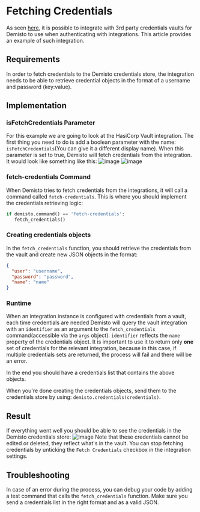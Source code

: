 # Fetching Credentials

As seen [here](https://support.demisto.com/hc/en-us/articles/115002567894), it is possible to integrate with 3rd party credentials 
vaults for Demisto to use when authenticating with integrations. This article provides an example of such integration.

## Requirements

In order to fetch credentials to the Demisto credentials store, the integration needs to be able to retrieve credential objects 
in the format of a username and password (key:value).

## Implementation

### isFetchCredentials Parameter
  
For this example we are going to look at the HasiCorp Vault integration. The first thing you need to do is add a boolean parameter with the name:
`isFetchCredentials`(You can give it a different display name). When this parameter is set to true, Demisto will fetch credentials from the integration.
It would look like something like this: ![image](https://user-images.githubusercontent.com/35098543/53886096-eae09600-4027-11e9-8c2d-a46078c3dcc4.png)
![image](https://user-images.githubusercontent.com/35098543/53886311-69d5ce80-4028-11e9-9755-08585fecff34.png)

### fetch-credentials Command

When Demisto tries to fetch credentials from the integrations, it will call a command called `fetch-credentials`.
This is where you should implement the credentials retrieving logic:
```python
if demisto.command() == 'fetch-credentials':
   fetch_credentials()
```
 

### Creating credentials objects

In the `fetch_credentials` function, you should retrieve the credentials from the vault and create new JSON objects in the format:
```json
{
  "user": "username",
  "password": "password",
  "name": "name"
}
```

### Runtime
When an integration instance is configured with credentials from a vault, each time credentials are needed Demisto
will query the vault integration with an `identifier` as an argument to the `fetch_credentials` command(accessible via the `args` 
object). `identifier` reflects the `name` property of the credentials object.
 It is important to use it to return only **one** set of credentials for the relevant integration,
 because in this case, if multiple credentials sets are returned, the process will fail and there will be an error.

In the end you should have a credentials list that contains the above objects.

When you're done creating the credentials objects, send them to the credentials store by using:
`demisto.credentials(credentials)`.

## Result
If everything went well you should be able to see the credentials in the Demisto credentials store:
![image](https://user-images.githubusercontent.com/35098543/53886981-f339d080-4029-11e9-9d27-a76b85d2d025.png)
Note that these credentials cannot be edited or deleted, they reflect what's in the vault. You can stop fetching credentials by unticking the 
`Fetch Credentials` checkbox in the integration settings.


## Troubleshooting
In case of an error during the process, you can debug your code by adding a test command that calls the `fetch_credentials` function.
Make sure you send a credentials list in the right format and as a valid JSON.






